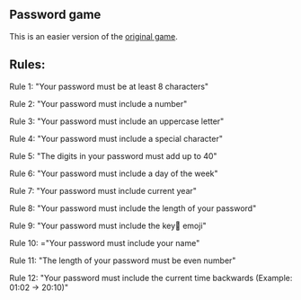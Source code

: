 Password game
-------------
This is an easier version of the [original game](https://neal.fun/password-game/).

Rules:
---
Rule 1: "Your password must be at least 8 characters"

Rule 2: "Your password must include a number"

Rule 3: "Your password must include an uppercase letter"

Rule 4: "Your password must include a special character"

Rule 5: "The digits in your password must add up to 40" 

Rule 6: "Your password must include a day of the week"

Rule 7: "Your password must include current year"

Rule 8: "Your password must include the length of your password"

Rule 9: "Your password must include the key🔑 emoji"

Rule 10: ="Your password must include your name"

Rule 11: "The length of your password must be even number"

Rule 12: "Your password must include the current time backwards (Example: 01:02 -> 20:10)"
